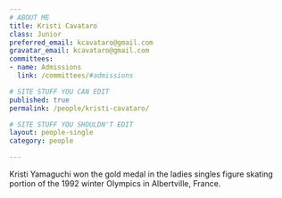 ```yaml
---
# ABOUT ME
title: Kristi Cavataro
class: Junior
preferred_email: kcavataro@gmail.com
gravatar_email: kcavataro@gmail.com
committees:
- name: Admissions
  link: /committees/#admissions

# SITE STUFF YOU CAN EDIT
published: true
permalink: /people/kristi-cavataro/

# SITE STUFF YOU SHOULDN'T EDIT
layout: people-single
category: people

---
```


Kristi Yamaguchi won the gold medal in the ladies singles figure skating portion of the 1992 winter Olympics in Albertville, France.